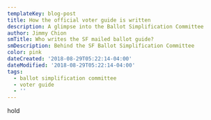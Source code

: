 ```yaml
---
templateKey: blog-post
title: How the official voter guide is written
description: A glimpse into the Ballot Simplification Committee
author: Jimmy Chion
smTitle: Who writes the SF mailed ballot guide?
smDescription: Behind the SF Ballot Simplification Committee
color: pink
dateCreated: '2018-08-29T05:22:14-04:00'
dateModified: '2018-08-29T05:22:14-04:00'
tags:
  - ballot simplification committee
  - voter guide
  - ''
---
```

hold
